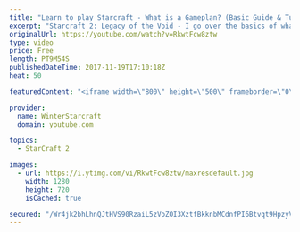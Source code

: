 ```yaml
---
title: "Learn to play Starcraft - What is a Gameplan? (Basic Guide & Tutorial)"
excerpt: "Starcraft 2: Legacy of the Void - I go over the basics of what a gameplan in starcraft 2 is and how to put one together.  Note this is not a guide on WHAT gameplan you should be using as each race!"
originalUrl: https://youtube.com/watch?v=RkwtFcw8ztw
type: video
price: Free
length: PT9M54S
publishedDateTime: 2017-11-19T17:10:18Z
heat: 50

featuredContent: "<iframe width=\"800\" height=\"500\" frameborder=\"0\" src=\"https://www.youtube.com/embed/RkwtFcw8ztw\" allow=\"accelerometer; autoplay; encrypted-media; gyroscope; picture-in-picture\" allowfullscreen></iframe>"

provider:
  name: WinterStarcraft
  domain: youtube.com

topics:
  - StarCraft 2

images:
  - url: https://i.ytimg.com/vi/RkwtFcw8ztw/maxresdefault.jpg
    width: 1280
    height: 720
    isCached: true

secured: "/Wr4jk2bhLhnQJtHVS90RzaiL5zVoZOI3XztfBkknbMCdnfPI6Btvqt9HpzyVKiDlwUsqpUV1PeHEEQZdfAkhsIdyZASxXTfPaHLwAoOS3BpOexxFpJkKC8xAIMFLPJ1gMom9Nev2IPE+91pzxtmLXRkZwKXXfgAuZOQcVHNEKokvKVUIhGWNEflpN7bc8oTFXx3F5RECBQ7sCWoorQ1Rx3p0cxIIB1cEKmm/VT6E+6ew3Wqsz/cUJYljAG+gglKBf5HBnqLJCBH2/s16tuhfaU1402dw5hk834JYxSUL5Mp/pswwUuw7QqOf1Osyf7aPxKsz9TT1bE0cWV1230KlaZ6zWfKJEFGi+2YkdiN+CMCyPHZWcLsXsKpZ4wgAfK1FKtnI3JAFsg5jEPKMN9AvasqrkKpfu19cldJDT8Ph8k=;HF0Tt2cPRVQXWktsjU8edg=="
---
```


